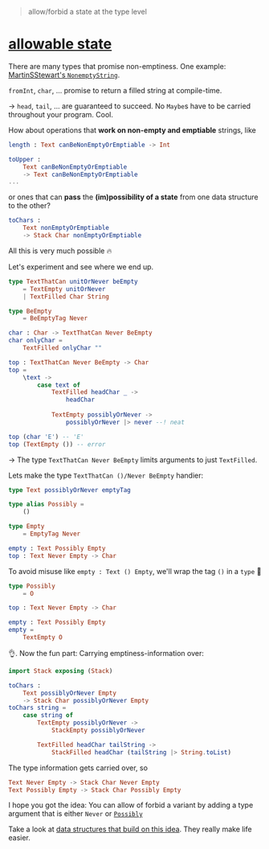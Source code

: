 > allow/forbid a state at the type level

# [allowable state](https://package.elm-lang.org/packages/lue-bird/elm-allowable-state/latest/)

There are many types that promise non-emptiness. One example: [MartinSStewart's `NonemptyString`](https://dark.elm.dmy.fr/packages/MartinSStewart/elm-nonempty-string/latest/).

`fromInt`, `char`, ... promise to return a filled string at compile-time.

→ `head`, `tail`, ... are guaranteed to succeed.
No `Maybe`s have to be carried throughout your program. Cool.

How about operations that **work on non-empty and emptiable** strings, like
```elm
length : Text canBeNonEmptyOrEmptiable -> Int

toUpper :
    Text canBeNonEmptyOrEmptiable
    -> Text canBeNonEmptyOrEmptiable
...
```
or ones that can **pass** the **(im)possibility of a state** from one data structure to the other?
```elm
toChars :
    Text nonEmptyOrEmptiable
    -> Stack Char nonEmptyOrEmptiable
```

All this is very much possible 🔥

Let's experiment and see where we end up.

```elm
type TextThatCan unitOrNever beEmpty
    = TextEmpty unitOrNever
    | TextFilled Char String

type BeEmpty
    = BeEmptyTag Never

char : Char -> TextThatCan Never BeEmpty
char onlyChar =
    TextFilled onlyChar ""

top : TextThatCan Never BeEmpty -> Char
top =
    \text ->
        case text of
            TextFilled headChar _ ->
                headChar
            
            TextEmpty possiblyOrNever ->
                possiblyOrNever |> never --! neat

top (char 'E') -- 'E'
top (TextEmpty ()) -- error
```

→ The type `TextThatCan Never BeEmpty` limits arguments to just `TextFilled`.

Lets make the type `TextThatCan ()/Never BeEmpty` handier:

```elm
type Text possiblyOrNever emptyTag

type alias Possibly =
    ()

type Empty
    = EmptyTag Never

empty : Text Possibly Empty
top : Text Never Empty -> Char
```

To avoid misuse like `empty : Text () Empty`,
we'll wrap the tag `()` in a `type` 🌯

```elm
type Possibly
    = O

top : Text Never Empty -> Char

empty : Text Possibly Empty
empty =
    TextEmpty O
```

👌. Now the fun part: Carrying emptiness-information over:

```elm
import Stack exposing (Stack)

toChars :
    Text possiblyOrNever Empty
    -> Stack Char possiblyOrNever Empty
toChars string =
    case string of
        TextEmpty possiblyOrNever ->
            StackEmpty possiblyOrNever

        TextFilled headChar tailString ->
            StackFilled headChar (tailString |> String.toList)
```

The type information gets carried over, so
```elm
Text Never Empty -> Stack Char Never Empty
Text Possibly Empty -> Stack Char Possibly Empty
```

I hope you got the idea:
You can allow of forbid a variant by adding a type argument that is either `Never` or [`Possibly`](Possibly)

Take a look at [data structures that build on this idea](https://package.elm-lang.org/packages/lue-bird/elm-emptiness-typed/latest/). They really make life easier.
